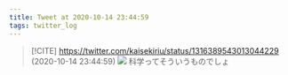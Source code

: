 ```yaml
---
title: Tweet at 2020-10-14 23:44:59
tags: twitter_log
---
```


> [!CITE] https://twitter.com/kaisekiriu/status/1316389543013044229 (2020-10-14 23:44:59)
> ![](https://twitter.com/kaisekiriu/status/1316389543013044229)
> 科学ってそういうものでしょ
